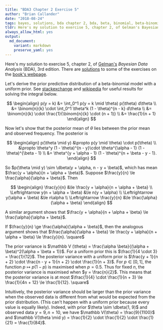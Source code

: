 ```yaml
---
title: "BDA3 Chapter 2 Exercise 5"
author: "Brian Callander"
date: "2018-08-24"
tags: bayes, solutions, bda chapter 2, bda, beta, binomial, beta-binomial, variance
tldr: Here's my solution to exercise 5, chapter 2, of Gelman's Bayesian Data Analysis (BDA), 3rd edition.
always_allow_html: yes
output: 
  md_document:
    variant: markdown
    preserve_yaml: yes
---
```


Here's my solution to exercise 5, chapter 2, of [Gelman's](https://andrewgelman.com/) *Bayesian Data Analysis* (BDA), 3rd edition. There are [solutions](http://www.stat.columbia.edu/~gelman/book/solutions.pdf) to some of the exercises on the [book's webpage](http://www.stat.columbia.edu/~gelman/book/).

<!--more-->



<div style="display:none">
  $\DeclareMathOperator{\dbinomial}{binomial}
   \DeclareMathOperator{\dbern}{Bernoulli}
   \DeclareMathOperator{\dbeta}{beta}$
</div>

Let's derive the prior predictive distribution of a beta-binomial model with a uniform prior. See [stackexchange](https://math.stackexchange.com/questions/122296/how-to-evaluate-this-integral-relating-to-binomial) and [wikipedia](https://en.wikipedia.org/wiki/Beta_function) for useful results for solving the integral below.

$$
\begin{align}
  p(y = k)
  &=
  \int_0^1 p(y = k \mid \theta) p(\theta) d\theta
  \\
  &=
  \binom{n}{k} \cdot \int_0^1 \theta^k (1 - \theta)^{n - k} d\theta
  \\
  &=
  \binom{n}{k} \cdot \frac{1}{\binom{n}{k} \cdot (n + 1)}
  \\
  &=
  \frac{1}{n + 1}
\end{align}
$$

Now let's show that the posterior mean of $\theta$ lies between the prior mean and observed frequency. The posterior is

$$
\begin{align}
  p(\theta \mid y)
  &\propto
  p(y \mid \theta) \cdot p(\theta)
  \\
  &\propto
  \theta^y (1 - \theta)^{n - y}\cdot \theta^{\alpha - 1} (1 - \theta)^{\beta - 1}
  \\
  &=
  \theta^{y + \alpha - 1} (1 - \theta)^{n + \beta - y - 1}.
\end{align}
$$

So $p(\theta \mid y) \sim \dbeta(y + \alpha, n - y + \beta)$, which has mean $\frac{y + \alpha}{n + \alpha + \beta}$. Suppose $\frac{y}{n} \le \frac{\alpha}{\alpha + \beta}$. Then

$$
\begin{align}
  \frac{y}{n}
  &\le
  \frac{y + \alpha}{n + \alpha + \beta}
  \\
  \Leftrightarrow
  y(n + \alpha + \beta)
  &\le
  n(y + \alpha)
  \\
  \Leftrightarrow
  y(\alpha + \beta)
  &\le
  n\alpha
  \\
  \Leftrightarrow
  \frac{y}{n} 
  &\le 
  \frac{\alpha}{\alpha + \beta}
\end{align}
$$

A similar argument shows that $\frac{y + \alpha}{n + \alpha + \beta} \le \frac{\alpha}{\alpha + \beta}$.

If $\frac{y}{n} \ge \frac{\alpha}{\alpha + \beta}$, then the analogous argument shows that $\frac{\alpha}{\alpha + \beta} \le \frac{y + \alpha}{n + \alpha + \beta} \le \frac{y}{n}. \square$

The prior variance is $\mathbb V (\theta) = \frac{\alpha \beta}{(\alpha + \beta)^2(\alpha + \beta + 1)}$. For a uniform prior this is $\frac{1}{4 \cdot 3} = \frac{1}{12}$. The posterior variance with a uniform prior is $\frac{y + 1}{n + 2} \cdot \frac{n - y + 1}{n + 2} \cdot \frac{1}{n + 3}$. For $p \in [0, 1]$, the function $p \mapsto p(1 - p)$ is maximised when $p = 0.5$. Thus for fixed $n$, the posterior variance is maximised when $y = \frac{n}{2}$. This means that the posterior variance is at most $\frac{1}{4} \cdot \frac{1}{n + 3} \le \frac{1}{4n + 12} \le \frac{1}{12}. \square$

Intuitively, the posterior variance should be larger than the prior variance when the observed data is different from what would be expected from the prior distribution. (This can't happen with a uniform prior because every value is equally likely). Indeed, with prior $\theta \sim \dbeta(1, 9)$ and observed data $y = 9, n = 10$, we have $\mathbb V(\theta) = \frac{9}{1100}$ and $\mathbb V(\theta \mid y) = \frac{1}{2} \cdot \frac{1}{2} \cdot \frac{1}{21} = \frac{1}{84}$.
